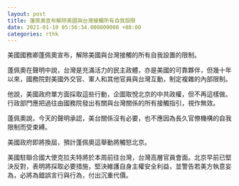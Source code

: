 ```yaml
---
layout: post
title: 蓬佩奧宣布解除美國與台灣接觸所有自我設限
date: 2021-01-10 05:56:34.000000000 +08:00
categories: rthk
---
```


美國國務卿蓬佩奧宣布，解除美國與台灣接觸的所有自我設置的限制。

蓬佩奧在聲明中說，台灣是充滿活力的民主政體，亦是美國的可靠夥伴，但幾十年以來，國務院對美國外交官、軍人和其他官員與台灣互動，制定複雜的內部限制。

他說，美國政府單方面採取這些行動，企圖取悅北京的中共政權，但不再這樣做。行政部門應把過往由國務院發出有關與台灣關係的所有接觸指引，視作無效。

蓬佩奧說，今天的聲明承認，美台關係沒有必要，也不應因為長久官僚機構的自我限制而受束縛。

美國政府即將換屆，預計蓬佩奧這舉動將觸怒北京。

美國駐聯合國大使克拉夫特將於本周前往台灣，台灣高層官員會面。北京早前已堅決反對，表明將採取必要措施，堅決維護自身主權安全利益，並警告若美方執意妄為，必將為錯誤言行與行為，付出沉重代價。
